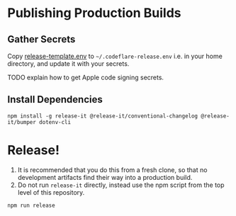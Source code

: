 # Publishing Production Builds

## Gather Secrets

Copy [release-template.env](release-template.env) to
`~/.codeflare-release.env` i.e. in your home directory, and update it
with your secrets.

TODO explain how to get Apple code signing secrets.

## Install Dependencies

```shell
npm install -g release-it @release-it/conventional-changelog @release-it/bumper dotenv-cli
```

# Release!

1. It is recommended that you do this from a fresh clone, so that no
   development artifacts find their way into a production build.
2. Do not run `release-it` directly, instead use the npm script from
   the top level of this repository.

```shell
npm run release
```
